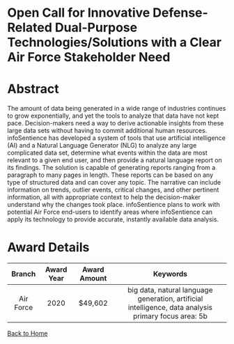 
Open Call for Innovative Defense-Related Dual-Purpose Technologies/Solutions with a Clear Air Force Stakeholder Need
====================================================================================================================

# Abstract


The amount of data being generated in a wide range of industries continues to grow exponentially, and yet the tools to analyze that data have not kept pace. Decision-makers need a way to derive actionable insights from these large data sets without having to commit additional human resources. infoSentience has developed a system of tools that use artificial intelligence (AI) and a Natural Language Generator (NLG) to analyze any large complicated data set, determine what events within the data are most relevant to a given end user, and then provide a natural language report on its findings. The solution is capable of generating reports ranging from a paragraph to many pages in length. These reports can be based on any type of structured data and can cover any topic. The narrative can include information on trends, outlier events, critical changes, and other pertinent information, all with appropriate context to help the decision-maker understand why the changes took place. infoSentience plans to work with potential Air Force end-users to identify areas where infoSentience can apply its technology to provide accurate, instantly available data analysis.  

# Award Details

|Branch|Award Year|Award Amount|Keywords|
| :---: | :---: | :---: | :---: |
|Air Force|2020|$49,602|big data, natural language generation, artificial intelligence, data analysis primary focus area: 5b|
  
  


[Back to Home](https://github.com/chrischow/dod_sbir_awards/Reports/DJ/#1665)